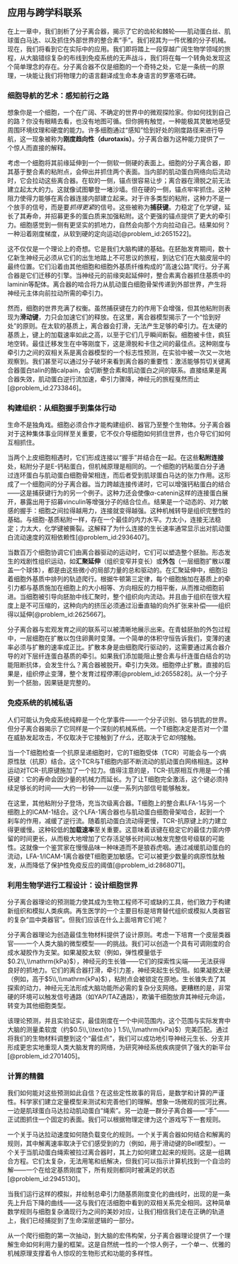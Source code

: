 ## 应用与跨学科联系

在上一章中，我们剖析了分子离合器，揭示了它的齿轮和棘轮——肌动蛋白丝、肌球蛋白马达、以及抓住外部世界的整合素“手”。我们视其为一件优雅的分子机械。现在，我们将看到它在实际中的应用。我们即将踏上一段穿越广阔生物学领域的旅程，从大脑错综复杂的布线到免疫系统的无声战斗，我们将在每一个转角处发现这个简单理念的存在。分子离合器不仅是细胞的一个奇特之处，它是一条统一的原理，一块能让我们将物理力的语言翻译成生命本身语言的罗塞塔石碑。

### 细胞导航的艺术：感知前行之路

想象你是一个细胞，一个在广阔、不确定的世界中的微观探险家。你如何找到自己的路？你没有眼睛去看，也没有地图可循。但你拥有触觉，一种能极其灵敏地感受周围环境纹理和硬度的能力。许多细胞通过“感知”恰到好处的刚度路径来进行导航，这一现象被称为**刚度趋向性（durotaxis）**。分子离合器为这种能力提供了一个惊人而直接的解释。

考虑一个细胞将其前缘延伸到一个一侧软一侧硬的表面上。细胞的分子离合器，即其基于整合素的粘附点，会伸出并抓住两个表面。当内部的肌动蛋白网络向后流动时，它会拉动这些离合器。在软的一侧，锚点很容易让步；离合器在滑脱之前无法建立起太大的力。这就像试图攀登一堵沙墙。但在硬的一侧，锚点牢牢抓住。这种阻力使得力能够在离合器连接内部建立起来。对于许多类型的粘附，这种力不是一个放手的信号，而是要*抓得更紧*的信号。这些被称为**捕获键**。力稳定了化学键，延长了其寿命，并招募更多的蛋白质来加强粘附。这个更强的锚点提供了更大的牵引力。细胞感觉到一侧有更坚实的抓地力，自然会向那个方向拉动自己。结果如何？一种沿着刚度梯度，从软到硬的定向运动[@problem_id:2651522]。

这不仅仅是一个理论上的奇想。它是我们大脑构建的基础。在胚胎发育期间，数十亿新生神经元必须从它们的出生地踏上不可思议的旅程，到达它们在大脑皮层中的最终位置。它们沿着由其他细胞和细胞外基质纤维构成的“高速公路”爬行。分子离合器是它们迁移的引擎。当神经元的前缘突起延伸时，整合素离合器抓住基质中的laminin等配体。离合器的啮合将力从肌动蛋白细胞骨架传递到外部世界，产生将神经元主体向前拉动所需的牵引力。

然而，细胞的世界充满了权衡。虽然捕获键在力的作用下会增强，但其他粘附则表现为**滑动键**，力只会加速它们的释放。在这里，离合器模型揭示了一个“恰到好处”的原则。在太软的基质上，离合器会打滑，无法产生足够的牵引力。在太硬的基质上，键上的加载速率如此之高，以至于它们几乎瞬间断裂。细胞被卡住，疯狂地空转。最佳迁移发生在中等刚度下，这是滑脱和卡住之间的最佳点。这种刚度与牵引力之间的双相关系是离合器模型的一个标志性预测，在实验中被一次又一次地观察到。我们甚至可以通过分子破坏来看到离合器的重要性：激活能够剪切关键离合器蛋白talin的酶calpain，会切断整合素和肌动蛋白之间的联系。直接结果是离合器失效，肌动蛋白逆行流加速，牵引力骤降，神经元的旅程戛然而止[@problem_id:2733846]。

### 构建组织：从细胞握手到集体行动

生命不是独角戏。细胞必须合作才能构建组织、器官乃至整个生物体。分子离合器对于这种集体事业同样至关重要，它不仅介导细胞如何抓住世界，也介导它们如何互相抓住。

当两个上皮细胞相遇时，它们形成连接以“握手”并结合在一起。在这些**粘附连接**处，粘附分子是E-钙粘蛋白，但机械原理是相同的。一个细胞的钙粘蛋白分子通过连环蛋白与肌动蛋白细胞骨架相连，而后者受到肌球蛋白马达的张力作用。这形成了一个细胞间的分子离合器。当力跨越连接传递时，它可以增强钙粘蛋白的结合——这是捕获键行为的另一个例子。这种力还会使像$\alpha$-catenin这样的连接蛋白展开，暴露出用于招募vinculin等增强分子的结合位点。结果是一个动态的、对力敏感的握手：细胞之间拉得越用力，连接就变得越强。这种机械转导是组织完整性的基础。与细胞-基质粘附一样，存在一个最佳的内力水平。力太小，连接无法稳定；力太大，化学键被撕裂。这解释了为什么连接的生长速率通常显示出对肌动蛋白流动速度的双相依赖性[@problem_id:2936407]。

当数百万个细胞协调它们由离合器驱动的运动时，它们可以塑造整个胚胎。形态发生的戏剧性组织运动，如**汇聚延伸**（组织变窄并变长）或**外包**（一层细胞扩散以覆盖一个球体），都是由这些微小的局部力量的总和驱动的。在汇聚延伸中，细胞沿着细胞外基质中排列的轨迹爬行。根据牛顿第三定律，每个细胞施加在基质上的牵引力都与基质施加在细胞上的大小相等、方向相反的力相平衡，从而推动细胞前进。当细胞被引导向胚胎中线汇聚时，整个组织向内流动。并且由于组织在很大程度上是不可压缩的，这种向内的挤压必须通过沿垂直轴的向外扩张来补偿——组织得以延伸[@problem_id:2625667]。

分子离合器与宏观发育之间的联系可以被清晰地展示出来。在青蛙胚胎的外包过程中，一层细胞在扩散以包住卵黄时变薄。一个简单的体积守恒告诉我们，变薄的速率必须与扩散的速率成正比。扩散本身是由细胞爬行驱动的，这需要通过离合器介导的对下层纤连蛋白基质的牵引。如果我们添加能阻止整合素与纤连蛋白结合的功能阻断抗体，会发生什么？离合器被脱开。牵引力失效。细胞停止扩散。直接的后果是，组织停止变薄，整个发育过程停滞[@problem_id:2655828]。从一个分子到一个胚胎，因果链是完整的。

### 免疫系统的机械私语

人们可能认为免疫系统纯粹是一个化学事件——一个分子识别、锁与钥匙的世界。但分子离合器揭示了它同样是一个深刻的机械系统。一个T细胞决定是否对一个潜在威胁发起攻击，不仅取决于它接触到了*什么*，还取决于它*如何*接触。

当一个T细胞检查一个抗原呈递细胞时，它的T细胞受体（TCR）可能会与一个病原性肽（抗原）结合。这个TCR与T细胞内部不断流动的肌动蛋白网络相连。这种运动对TCR-抗原键施加了一个拉力。值得注意的是，TCR-抗原相互作用是一个捕获键：它的寿命会因少量的机械力而延长。为了让T细胞完全激活，这个键必须持续足够长的时间——大约一秒钟——以便一系列内部信号能够触发。

在这里，其他粘附分子登场，充当次级离合器。T细胞上的整合素LFA-1与另一个细胞上的ICAM-1结合。这个LFA-1离合器也与肌动蛋白细胞骨架啮合，起到一个刹车的作用，减缓了逆行流。随着肌动蛋白流动得更慢，TCR-抗原键上的力建立得更缓慢。这种较低的**加载速率**至关重要。这意味着该键在稳定它的最佳力窗内停留的时间更长，从而极大地增加了它存活足够长时间以触发完整信号级联的可能性。这就像一个鉴赏家在慢慢品味一种味道而不是狼吞虎咽。通过减缓肌动蛋白的流动，LFA-1/ICAM-1离合器使T细胞更加敏感。它可以被更少数量的病原性肽触发，从而降低了保护性免疫反应的阈值[@problem_id:2868071]。

### 利用生物学进行工程设计：设计细胞世界

分子离合器理论的预测能力使其成为生物工程师不可或缺的工具，他们致力于构建新组织和模拟人类疾病。再生医学的一个主要目标是培育替代组织或模拟人类器官的复杂“皿中类器官”。但我们应该在什么上面培育它们呢？

分子离合器理论为创造最佳生物材料提供了设计原则。考虑一下培育一个皮层类器官——一个人类大脑的微型模型——的挑战。我们可以创造一个具有可调刚度的合成水凝胶作为支架。如果凝胶太软（例如，弹性模量低于$0.2\\,\\mathrm{kPa}$），神经元的生长锥——它们的探索性尖端——无法获得良好的抓地力。它们的离合器打滑，牵引力差，神经突起生长受阻。如果凝胶太硬（例如，高于$5\\,\\mathrm{kPa}$），粘附点会被锁定在原地。生长锥失去了其探索的动力，神经元无法形成大脑功能所必需的复杂分支网络。更糟糕的是，非常硬的环境可以触发信号通路（如YAP/TAZ通路），欺骗干细胞放弃其神经元命运，转变为其他细胞类型。

该理论预测，并且实验证实，最佳刚度在一个中间范围内，这个范围与实际发育中大脑的测量柔软度（约$0.5\\,\\text{to } 1.5\\,\\mathrm{kPa}$）完美匹配。通过将我们的生物材料调整到这个“最佳点”，我们可以成功地引导神经元生长、分支并形成更忠实地重现人类大脑发育的网络，为研究神经系统疾病提供了强大的新平台[@problem_id:2701405]。

### 计算的精髓

我们如何能对这些预测如此自信？在这些定性故事的背后，是数学和计算的严谨性。科学家们建立定量模型来测试和完善他们的理解。想象一场微观的拔河比赛。一边是肌球蛋白马达拉动肌动蛋白“绳索”。另一边是一群分子离合器——“手”——正试图抓住一个固定的表面。我们可以根据物理定律为这个游戏写下一套规则。

一个关于马达拉动速度如何随负载变化的规则。一个关于离合器如何结合和解离的规则，其中解离速率取决于它们感受到的力（例如，用于滑动键的Bell模型）。一个关于当肌动蛋白绳索被拉过离合器时，其上力如何建立起来的规则。这是一组耦合方程。它们太复杂，无法用笔和纸解决，但我们可以指示计算机找到一个自洽的解——一个在给定基质刚度下，所有规则都同时被满足的状态[@problem_id:2945130]。

当我们运行这样的模拟，并绘制总牵引力随基质刚度变化的曲线时，出现的是一条先上升后下降的曲线——这与我们在活细胞中看到的双相关系完全相同。这种简单数学规则与细胞复杂涌现行为之间的美妙对应，让我们相信我们走在正确的轨道上，我们已经捕捉到了生命深层逻辑的一部分。

从一个爬行细胞的第一次抽动，到大脑的宏伟构架，分子离合器理论提供了一个理解生命如何利用力量的框架。这是自然统一性的一个惊人例子，一个单一、优雅的机械原理支撑着令人惊叹的生物形式和功能的多样性。